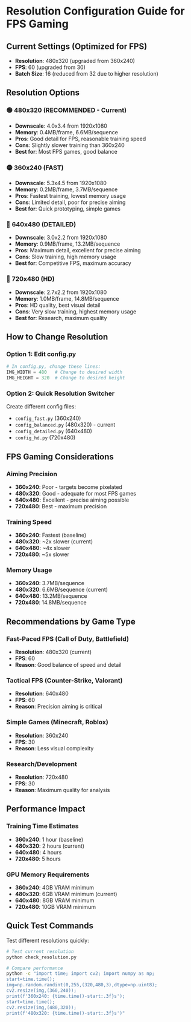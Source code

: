 # Resolution Configuration Guide for FPS Gaming

## Current Settings (Optimized for FPS)
- **Resolution**: 480x320 (upgraded from 360x240)
- **FPS**: 60 (upgraded from 30)
- **Batch Size**: 16 (reduced from 32 due to higher resolution)

## Resolution Options

### 🟢 **480x320 (RECOMMENDED - Current)**
- **Downscale**: 4.0x3.4 from 1920x1080
- **Memory**: 0.4MB/frame, 6.6MB/sequence
- **Pros**: Good detail for FPS, reasonable training speed
- **Cons**: Slightly slower training than 360x240
- **Best for**: Most FPS games, good balance

### 🟡 **360x240 (FAST)**
- **Downscale**: 5.3x4.5 from 1920x1080
- **Memory**: 0.2MB/frame, 3.7MB/sequence
- **Pros**: Fastest training, lowest memory usage
- **Cons**: Limited detail, poor for precise aiming
- **Best for**: Quick prototyping, simple games

### 🔴 **640x480 (DETAILED)**
- **Downscale**: 3.0x2.2 from 1920x1080
- **Memory**: 0.9MB/frame, 13.2MB/sequence
- **Pros**: Maximum detail, excellent for precise aiming
- **Cons**: Slow training, high memory usage
- **Best for**: Competitive FPS, maximum accuracy

### 🔵 **720x480 (HD)**
- **Downscale**: 2.7x2.2 from 1920x1080
- **Memory**: 1.0MB/frame, 14.8MB/sequence
- **Pros**: HD quality, best visual detail
- **Cons**: Very slow training, highest memory usage
- **Best for**: Research, maximum quality

## How to Change Resolution

### Option 1: Edit config.py
```python
# In config.py, change these lines:
IMG_WIDTH = 480   # Change to desired width
IMG_HEIGHT = 320  # Change to desired height
```

### Option 2: Quick Resolution Switcher
Create different config files:
- `config_fast.py` (360x240)
- `config_balanced.py` (480x320) - current
- `config_detailed.py` (640x480)
- `config_hd.py` (720x480)

## FPS Gaming Considerations

### **Aiming Precision**
- **360x240**: Poor - targets become pixelated
- **480x320**: Good - adequate for most FPS games
- **640x480**: Excellent - precise aiming possible
- **720x480**: Best - maximum precision

### **Training Speed**
- **360x240**: Fastest (baseline)
- **480x320**: ~2x slower (current)
- **640x480**: ~4x slower
- **720x480**: ~5x slower

### **Memory Usage**
- **360x240**: 3.7MB/sequence
- **480x320**: 6.6MB/sequence (current)
- **640x480**: 13.2MB/sequence
- **720x480**: 14.8MB/sequence

## Recommendations by Game Type

### **Fast-Paced FPS (Call of Duty, Battlefield)**
- **Resolution**: 480x320 (current)
- **FPS**: 60
- **Reason**: Good balance of speed and detail

### **Tactical FPS (Counter-Strike, Valorant)**
- **Resolution**: 640x480
- **FPS**: 60
- **Reason**: Precision aiming is critical

### **Simple Games (Minecraft, Roblox)**
- **Resolution**: 360x240
- **FPS**: 30
- **Reason**: Less visual complexity

### **Research/Development**
- **Resolution**: 720x480
- **FPS**: 30
- **Reason**: Maximum quality for analysis

## Performance Impact

### **Training Time Estimates**
- **360x240**: 1 hour (baseline)
- **480x320**: 2 hours (current)
- **640x480**: 4 hours
- **720x480**: 5 hours

### **GPU Memory Requirements**
- **360x240**: 4GB VRAM minimum
- **480x320**: 6GB VRAM minimum (current)
- **640x480**: 8GB VRAM minimum
- **720x480**: 10GB VRAM minimum

## Quick Test Commands

Test different resolutions quickly:
```bash
# Test current resolution
python check_resolution.py

# Compare performance
python -c "import time; import cv2; import numpy as np; 
start=time.time(); 
img=np.random.randint(0,255,(320,480,3),dtype=np.uint8); 
cv2.resize(img,(360,240)); 
print(f'360x240: {time.time()-start:.3f}s'); 
start=time.time(); 
cv2.resize(img,(480,320)); 
print(f'480x320: {time.time()-start:.3f}s')"
``` 